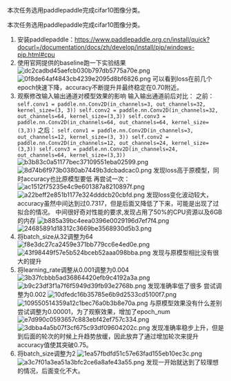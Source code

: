 本次任务选用paddlepaddle完成cifar10图像分类。

本次任务选用paddlepaddle完成cifar10图像分类。
1. 安装paddlepaddle：https://www.paddlepaddle.org.cn/install/quick?docurl=/documentation/docs/zh/develop/install/pip/windows-pip.html#cpu
2. 使用官网提供的baseline跑一下实验结果
![dc2cadbd45aefcb030b797db5775a70e.png](../_resources/ef0ec73668f546039db5272515ca3d08.png)![0f8de64af4843cb4239e2095d8bf6826.png](../_resources/373d94b1e70747d886f84687050f5ae5.png)
可以看到loss在前几个epoch快速下降，accuracy不断提升并最终稳定在0.70附近。
3. 观察修改输入输出通道对模型效果的影响
输入输出通道前后对比：
之前：
`self.conv1 = paddle.nn.Conv2D(in_channels=3, out_channels=32, kernel_size=(3, 3))
self.conv2 = paddle.nn.Conv2D(in_channels=32, out_channels=64, kernel_size=(3,3))
self.conv3 = paddle.nn.Conv2D(in_channels=64, out_channels=64, kernel_size=(3,3))`
之后：
`self.conv1 = paddle.nn.Conv2D(in_channels=3, out_channels=12, kernel_size=(3, 3))
self.conv2 = paddle.nn.Conv2D(in_channels=12, out_channels=24, kernel_size=(3,3))
self.conv3 = paddle.nn.Conv2D(in_channels=24, out_channels=64, kernel_size=(3,3))`
![b3b83c0a51177bec37109551eba02599.png](../_resources/99c27446d39f4f26a031a5054487e249.png)
![8d74b6f973b0380ab7449b3dcbadcac0.png](../_resources/db4aa36f3e184b8d930ee9d989989479.png)
发现loss高于原模型，同时accuracy也比原模型要低
再尝试一次：
![ac1512f75235e4c9e601387a8210897f.png](../_resources/68560088a3c14844b3b207b153797530.png)
![a22beff2e851b1177e324dddcb20cbfd.png](../_resources/cdbb686936364d189621979c523cef6a.png)
发现loss变化波动较大，accuracy虽然中间达到过0.7317，但是后面又降低了下来，可能是出现了过拟合的情况。
中间很好奇对性能的要求,发现占用了50%的CPU资源以及6GB的内存
![b885a39bc4eea0396e0029196d7ef7f4.png](../_resources/4682eb3aeae948d2aea71f04866ecbfd.png)
![24685891d18312c3669be3568930d5b3.png](../_resources/bd0ae5d95579481eb9441a2fa5260c46.png)
4. 将batch_size从32调整为64
![f8e3dc27ca2459e371bb779cc6e4ed0e.png](../_resources/f2aff9c47a0343a8b999bf593d0387cb.png)
![43f98449f57e5b524bceb52aaa098bba.png](../_resources/c9b794b616164b0185d18884bca5bab1.png)
发现与原模型相比没有很大的提升
5. 将learning_rate调整从0.001调整为0.004
![3b37fcbbb5ad36864420efb9c4192a3a.png](../_resources/69c3455cb70047beab6c4416a3c095fd.png)
![b9c23df3f1a7f6f5949d39fb93e2768b.png](../_resources/c889db72303a43ef8d12407be0a3e1c4.png)
发现准确率低了很多
尝试调整为0.002
![10dfedc16b35785e6b9d2533cd5100f7.png](../_resources/d6ea4d5b10ec407394dc918785e66c72.png)
![109550514359a12c1bec76a0b3b8e70a.png](../_resources/5c285941ff304219994a40b3023faef1.png)
与原模型效果没有什么差别
尝试调整为0.00001，为了观察效果，增加了epoch_num
![e7d990c0593657c883ebf42ef757c334.png](../_resources/3386220689074b27bcf6278eb7a650a7.png)
![3dbba4a5b07f3cf675c93df09604202c.png](../_resources/64704caefeb14d8abee9aa6844689a7c.png)
发现准确率稳步上升，但是到后面的轮次的时候上升趋势放缓，因此放弃了通过增加轮次来提升accuracy值使其突破0.75。
6. 将batch_size调整为2
![1ea57fbdfd51c57e63fad155eb10ec3c.png](../_resources/7fef156e897342ff8937ef72a7c85906.png)
![a3c7f01a3ea51a3bfc2ce6a8afe43a55.png](../_resources/5fce44d83eaf4d0cb5870875e80d7d1d.png)
发现一开始就达到了较理想的情况，后面变化不大。